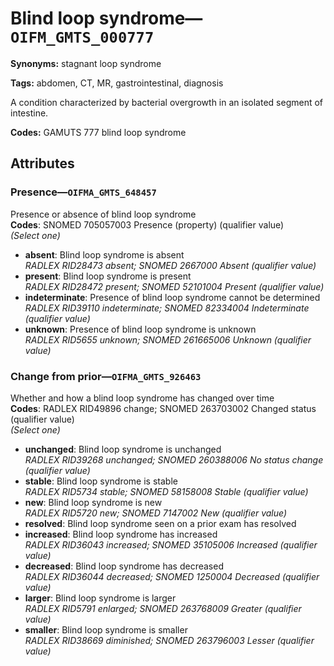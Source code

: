 # Blind loop syndrome—`OIFM_GMTS_000777`

**Synonyms:** stagnant loop syndrome

**Tags:** abdomen, CT, MR, gastrointestinal, diagnosis

A condition characterized by bacterial overgrowth in an isolated segment of intestine.

**Codes:** GAMUTS 777 blind loop syndrome

## Attributes

### Presence—`OIFMA_GMTS_648457`

Presence or absence of blind loop syndrome  
**Codes**: SNOMED 705057003 Presence (property) (qualifier value)  
*(Select one)*

- **absent**: Blind loop syndrome is absent  
_RADLEX RID28473 absent; SNOMED 2667000 Absent (qualifier value)_
- **present**: Blind loop syndrome is present  
_RADLEX RID28472 present; SNOMED 52101004 Present (qualifier value)_
- **indeterminate**: Presence of blind loop syndrome cannot be determined  
_RADLEX RID39110 indeterminate; SNOMED 82334004 Indeterminate (qualifier value)_
- **unknown**: Presence of blind loop syndrome is unknown  
_RADLEX RID5655 unknown; SNOMED 261665006 Unknown (qualifier value)_

### Change from prior—`OIFMA_GMTS_926463`

Whether and how a blind loop syndrome has changed over time  
**Codes**: RADLEX RID49896 change; SNOMED 263703002 Changed status (qualifier value)  
*(Select one)*

- **unchanged**: Blind loop syndrome is unchanged  
_RADLEX RID39268 unchanged; SNOMED 260388006 No status change (qualifier value)_
- **stable**: Blind loop syndrome is stable  
_RADLEX RID5734 stable; SNOMED 58158008 Stable (qualifier value)_
- **new**: Blind loop syndrome is new  
_RADLEX RID5720 new; SNOMED 7147002 New (qualifier value)_
- **resolved**: Blind loop syndrome seen on a prior exam has resolved  
- **increased**: Blind loop syndrome has increased  
_RADLEX RID36043 increased; SNOMED 35105006 Increased (qualifier value)_
- **decreased**: Blind loop syndrome has decreased  
_RADLEX RID36044 decreased; SNOMED 1250004 Decreased (qualifier value)_
- **larger**: Blind loop syndrome is larger  
_RADLEX RID5791 enlarged; SNOMED 263768009 Greater (qualifier value)_
- **smaller**: Blind loop syndrome is smaller  
_RADLEX RID38669 diminished; SNOMED 263796003 Lesser (qualifier value)_